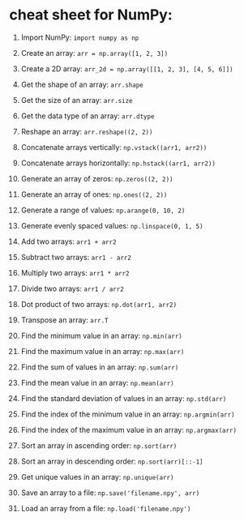 # cheat sheet for NumPy:

1. Import NumPy: `import numpy as np`

2. Create an array: `arr = np.array([1, 2, 3])`

3. Create a 2D array: `arr_2d = np.array([[1, 2, 3], [4, 5, 6]])`

4. Get the shape of an array: `arr.shape`

5. Get the size of an array: `arr.size`

6. Get the data type of an array: `arr.dtype`

7. Reshape an array: `arr.reshape((2, 2))`

8. Concatenate arrays vertically: `np.vstack((arr1, arr2))`

9. Concatenate arrays horizontally: `np.hstack((arr1, arr2))`

10. Generate an array of zeros: `np.zeros((2, 2))`

11. Generate an array of ones: `np.ones((2, 2))`

12. Generate a range of values: `np.arange(0, 10, 2)`

13. Generate evenly spaced values: `np.linspace(0, 1, 5)`

14. Add two arrays: `arr1 + arr2`

15. Subtract two arrays: `arr1 - arr2`

16. Multiply two arrays: `arr1 * arr2`

17. Divide two arrays: `arr1 / arr2`

18. Dot product of two arrays: `np.dot(arr1, arr2)`

19. Transpose an array: `arr.T`

20. Find the minimum value in an array: `np.min(arr)`

21. Find the maximum value in an array: `np.max(arr)`

22. Find the sum of values in an array: `np.sum(arr)`

23. Find the mean value in an array: `np.mean(arr)`

24. Find the standard deviation of values in an array: `np.std(arr)`

25. Find the index of the minimum value in an array: `np.argmin(arr)`

26. Find the index of the maximum value in an array: `np.argmax(arr)`

27. Sort an array in ascending order: `np.sort(arr)`

28. Sort an array in descending order: `np.sort(arr)[::-1]`

29. Get unique values in an array: `np.unique(arr)`

30. Save an array to a file: `np.save('filename.npy', arr)`

31. Load an array from a file: `np.load('filename.npy')`
